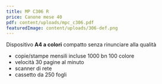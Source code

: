 ```yaml
---
title: MP C306 R
price: Canone mese 40
pdf: content/uploads/mpc_c306.pdf
featuredImage: content/uploads/306-def.png
---
```

Dispositivo **A4 a colori** compatto senza rinunciare alla qualità

* copie/stampe mensili incluse 1000 bn 100 colore
* velocità 30 pagine al minuto
* scanner di rete
* cassetto da 250 fogli